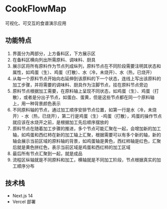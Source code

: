 # CookFlowMap
可视化、可交互的食谱演示应用

## 功能特点
1. 界面分为两部分，上方备料区，下方展示区
2. 在备料区横向列出所需原料、调味料、厨具
3. 展示区将所有原料作为节点列成纵列，原料节点在不同阶段需要注明其状态和属性，如鸡蛋（生）、鸡蛋（打散）、水（冷，未烧开）、水（热，已烧开）
4. 从每一个原料节点开始向右延伸到该原料的下一个状态，连线上写出该原料的加工步骤，并将需要的调味料、厨具作为注脚节点，挂在原料节点旁边
5. 原料节点根据加工需要，在原料轴上呈现不同状态，如鸡蛋（生）、鸡蛋（打散），或者是分出子节点，如蛋白、蛋黄，但是这些节点都在同一个原料轴上，用一种背景颜色表示
6. 不同原料轴的节点，通过加工顺序安排节点位置，如第一行是水（冷，未烧开）- 水（热，已烧开），第二行是鸡蛋（生）-鸡蛋（打散），鸡蛋的操作节点就应该在水烧开之前，是根据加工先后顺序摆放的
7. 原料节点在随着加工步骤的推进，多个节点可能汇聚在一起，会增加新的加工轴，如鸡蛋和西红柿在新的加工轴上汇聚，根据需要可以有多个新的轴，新的轴会展示当前区域的原料轴的背景，如鸡蛋轴是黄色，西红柿轴是红色，汇聚后就是黄色拼红色，表示当前区域是鸡蛋和西红柿的加工区域
8. 最后所有节点汇聚到一起，就是成品
9. 流程区纵轴就是不同原料和加工，横轴就是不同加工阶段，节点根据真实的加工顺序分布


## 技术栈
- Next.js 14
- Vercel 部署
